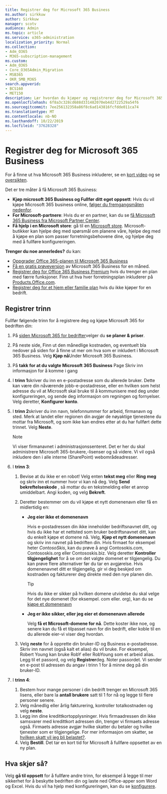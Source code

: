 ```yaml
---
title: Registrer deg for Microsoft 365 Business
ms.author: sirkkuw
author: Sirkkuw
manager: scotv
audience: Admin
ms.topic: article
ms.service: o365-administration
localization_priority: Normal
ms.collection:
- Adm_O365
- M365-subscription-management
ms.custom:
- Adm_O365
- Core_O365Admin_Migration
- MSB365
- OKR_SMB_M365
search.appverid:
- BCS160
- MET150
description: Lær hvordan du kjøper og registrerer deg for Microsoft 365 Business.
ms.openlocfilehash: 6f8a3c328cd688d331482070eb4d2722529a54f6
ms.sourcegitcommit: 7ee256132358a86f8c6ad143816fcfdde011ca74
ms.translationtype: MT
ms.contentlocale: nb-NO
ms.lasthandoff: 10/22/2019
ms.locfileid: "37628328"
---
```

# <a name="sign-up-for-microsoft-365-business"></a>Registrer deg for Microsoft 365 Business

For å finne ut hva Microsoft 365 Business inkluderer, se en [kort video](https://support.office.com/article/901e2522-c2cf-4b8c-894e-f482cda3347a) og se [oversikten](microsoft-365-business-overview.md). 

Det er tre måter å få Microsoft 365 Business:
- **Kjøp microsoft 365 Business og Fullfør ditt eget oppsett**: Hvis du vil kjøpe Microsoft 365 business online, [følger du fremgangsmåten nedenfor](#sign-up-steps).
- **For Microsoft-partnere**: Hvis du er en partner, kan du se [få Microsoft 365 Business fra Microsoft Partner Center](get-microsoft-365-business.md#get-microsoft-365-business-from-microsoft-partner-center).
- **Få hjelp i en Microsoft store**: gå til en [Microsoft store](https://www.microsoft.com/store/locations/find-a-store). Microsoft-butikker kan hjelpe deg med spørsmål om planene våre, hjelpe deg med å kjøpe en plan som passer forretningsbehovene dine, og hjelpe deg med å fullføre konfigureringen.

**Trenger du noe annerledes?** du kan:
- [Oppgrader Office 365-planen til Microsoft 365 Business](migrate-to-microsoft-365-business.md)
- [Få en gratis prøveversjon](https://go.microsoft.com/fwlink/p/?linkid=2102309) av Microsoft 365 Business for en måned.
- [Registrer deg for Office 365 Business Premium](https://go.microsoft.com/fwlink/p/?LinkID=510935) hvis du trenger en plan med færre funksjoner. Finn ut hva hver forretningsplan inkluderer på [Products.Office.com](https://products.office.com/compare-all-microsoft-office-products-4-column?&activetab=tab:primaryr1).
- [Registrer deg for et hjem eller familie plan](https://products.office.com/compare-all-microsoft-office-products-4-column?&activetab=tab:primaryr1) hvis du ikke kjøper for en bedrift. 
 

## <a name="sign-up-steps"></a>Registrer trinn

Fullfør følgende trinn for å registrere deg og kjøpe Microsoft 365 for bedriften din:

1. På [siden Microsoft 365 for bedrifter](https://www.microsoft.com/microsoft-365/business)velger du **se planer & priser**. 
2. På neste side, Finn ut den månedlige kostnaden, og eventuelt bla nedover på siden for å finne ut mer om hva som er inkludert i Microsoft 365 Business. Velg **Kjøp nå**Under Microsoft 365 Business.
3. På **takk for at du valgte Microsoft 365 Business** Page Skriv inn informasjon for å komme i gang
4. I **trinn 1**skriver du inn en e-postadresse som du allerede bruker. Dette kan være din nåværende jobb-e-postadresse, eller en hvilken som helst adresse du vil at Microsoft skal bruke til å kommunisere med deg under konfigureringen, og sende deg informasjon om regningen og fornyelser. Velg deretter, **Konfigurer konto**.
5. I **trinn 2**skriver du inn navn, telefonnummer for arbeid, firmanavn og sted. Merk at landet eller regionen din avgjør de nøyaktige tjenestene du mottar fra Microsoft, og som ikke kan endres etter at du har fullført dette trinnet. Velg **Neste**.
    > [!NOTE]
    > Vi viser firmanavnet i administrasjonssenteret. Det er her du skal administrere Microsoft 365-brukere,-lisenser og så videre. Vi vil også inkludere den i alle interne (SharePoint) webområdeadresser.
6. I **trinn 3**:

    1. Bevise at du ikke er en robot! Velg enten **tekst meg** eller **Ring meg** og skriv inn et nummer hvor vi kan nå deg. Velg **Send bekreftelseskode** , så mottar du en tekstmelding eller et anrop umiddelbart. Angi koden, og velg **Bekreft**.
    2. Deretter bestemmer om du vil kjøpe et nytt domenenavn eller få en midlertidig en:

        - **Jeg eier ikke et domenenavn** 
        
            Hvis e-postadressen din ikke inneholder bedriftsnavnet ditt, og hvis du ikke har et nettsted som bruker bedriftsnavnet ditt, kan du enkelt kjøpe et domene nå. Velg, **Kjøp et nytt domenenavn** og skriv inn navnet på bedriften din. Hvis firmaet for eksempel heter *ContosoSkis*, kan du prøve å angi Contosokis.com, Contososkis.org eller Contososkis.biz. Velg deretter **Kontroller tilgjengelighet** for å se om det valgte domenet er tilgjengelig. Du kan prøve flere alternativer før du tar en avgjørelse. Hvis domenenavnet ditt er tilgjengelig, gir vi deg beskjed om kostnaden og fakturerer deg direkte med den nye planen din. 
       
            > [!TIP]
            > Hvis du ikke er sikker på hvilken domene utvidelse du skal velge for det nye domenet (for eksempel. com eller. org), kan du se [kjøpe et domenenavn](https://docs.microsoft.com/office365/admin/get-help-with-domains/buy-a-domain-name)
        
        - **Jeg er ikke sikker, eller jeg eier et domenenavn allerede** 
        
             Velg **få et Microsoft-domene for nå**. Dette koster ikke noe, og senere kan du få et tilpasset navn for din bedrift, eller koble til en du allerede eier-vi viser deg hvordan.

    3. Velg **neste** for å opprette din bruker-ID og Business e-postadresse. Skriv inn navnet (også kalt et alias) du vil bruke. For eksempel, Robert Young kan bruke RobY eller RobYoung som et arbeid alias. Legg til et passord, og velg **Registrer**deg. Noter passordet. Vi sender en e-post til adressen du angav i trinn 1 for å minne deg på din bruker-ID.
7. I **trinn 4**: 

    1. Bestem hvor mange personer i din bedrift trenger en Microsoft 365 lisens, eller bare la **antall brukere** satt til 1 for nå og legge til flere personer senere. 
    2. Velg månedlig eller årlig fakturering, kontroller totalkostnaden og velg **neste**. 
    3. Legg inn dine kredittkortopplysninger. Hvis firmaadressen din ikke samsvarer med kredittkort adressen din, trenger vi firmaets adresse også. Firmaets adresse avgjør hvilke skatter du betaler og hvilke tjenester som er tilgjengelige. For mer informasjon om skatter, se [hvilken skatt vil jeg bli belastet?](https://docs.microsoft.com/office365/admin/subscriptions-and-billing/what-tax-will-i-be-charged).
    4. Velg **Bestill**. Det tar en kort tid for Microsoft å fullføre oppsettet av en ny plan.

## <a name="whats-next"></a>Hva skjer så?
Velg **gå til oppsett** for å fullføre andre trinn, for eksempel å legge til mer sikkerhet for å beskytte bedriften din og laste ned Office-apper som Word og Excel. Hvis du vil ha hjelp med konfigureringen, kan du se [konfigurere](set-up.md).

